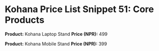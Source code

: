 # Kohana Price List Snippet 51: Core Products
**Product:** Kohana Laptop Stand
**Price (NPR):** 499

**Product:** Kohana Mobile Stand
**Price (NPR):** 399